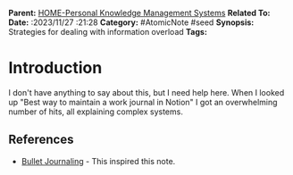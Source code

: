 **Parent:** [HOME-Personal Knowledge Management Systems](../HOME-Personal%20Knowledge%20Management%20Systems.md)
**Related To:** 
**Date:** :2023/11/27 :21:28
**Category:** #AtomicNote  #seed 
**Synopsis:**  Strategies for dealing with information overload
**Tags:** 

# Introduction
I don't have anything to say about this, but I need help here. 
When I looked up "Best way to maintain a work journal in Notion" I got an overwhelming number of hits, all explaining complex systems. 




## References
* [Bullet Journaling](Bullet%20Journaling.md) - This inspired this note.